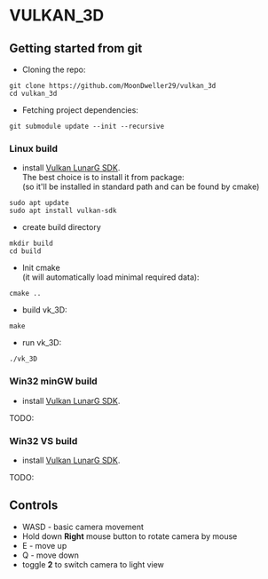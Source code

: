 # VULKAN_3D

## Getting started from git
* Cloning the repo:
```
git clone https://github.com/MoonDweller29/vulkan_3d
cd vulkan_3d
```
* Fetching project dependencies:
```
git submodule update --init --recursive
```

### Linux build
* install [Vulkan LunarG SDK](https://vulkan.lunarg.com/). \
The best choice is to install it from package: \
(so it'll be installed in standard path and can be found by cmake)
```
sudo apt update
sudo apt install vulkan-sdk
```

* create build directory
```
mkdir build
cd build
```
* Init cmake \
(it will automatically load minimal required data):
```
cmake ..
```
* build vk_3D:
```
make
```
* run vk_3D:
```
./vk_3D
```

### Win32 minGW build
* install [Vulkan LunarG SDK](https://vulkan.lunarg.com/).

TODO:

### Win32 VS build
* install [Vulkan LunarG SDK](https://vulkan.lunarg.com/).

TODO:

## Controls
* WASD - basic camera movement
* Hold down **Right** mouse button to rotate camera by mouse
* E - move up
* Q - move down
* toggle **2** to switch camera to light view